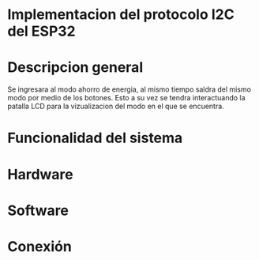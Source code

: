 # Implementacion del protocolo I2C del ESP32

# Descripcion general
Se ingresara al modo ahorro de energia, al mismo tiempo saldra del mismo modo por medio de los botones. Esto a su vez se tendra interactuando la patalla LCD para la vizualizacion del modo en el que se encuentra.
# Funcionalidad del sistema
# Hardware
# Software
# Conexión
